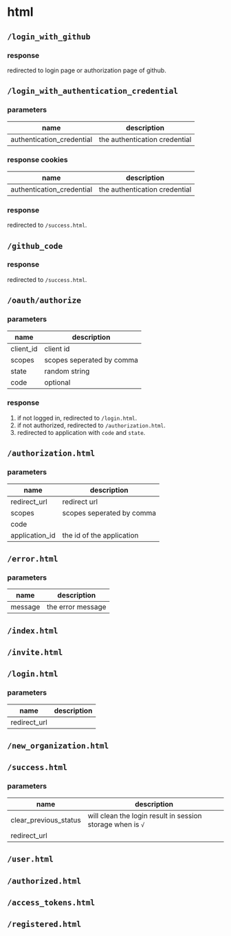 # html

## `/login_with_github`

### response

redirected to login page or authorization page of github.

## `/login_with_authentication_credential`

### parameters

name | description
--- | ---
authentication_credential | the authentication credential

### response cookies

name | description
--- | ---
authentication_credential | the authentication credential

### response

redirected to `/success.html`.

## `/github_code`

### response

redirected to `/success.html`.

## `/oauth/authorize`

### parameters

name | description
--- | ---
client_id | client id
scopes | scopes seperated by comma
state | random string
code | optional

### response

1. if not logged in, redirected to `/login.html`.
2. if not authorized, redirected to `/authorization.html`.
3. redirected to application with `code` and `state`.

## `/authorization.html`

### parameters

name | description
--- | ---
redirect_url | redirect url
scopes | scopes seperated by comma
code |
application_id | the id of the application

## `/error.html`

### parameters

name | description
--- | ---
message | the error message

## `/index.html`

## `/invite.html`

## `/login.html`

### parameters

name | description
--- | ---
redirect_url |

## `/new_organization.html`

## `/success.html`

### parameters

name | description
--- | ---
clear_previous_status | will clean the login result in session storage when is `√`
redirect_url |

## `/user.html`

## `/authorized.html`

## `/access_tokens.html`

## `/registered.html`
